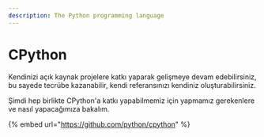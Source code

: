 ```yaml
---
description: The Python programming language
---
```


# CPython

Kendinizi açık kaynak projelere katkı yaparak gelişmeye devam edebilirsiniz, bu sayede tecrübe kazanabilir, kendi referansınızı kendiniz oluşturabilirsiniz.

Şimdi hep birlikte CPython'a katkı yapabilmemiz için yapmamız gerekenlere ve nasıl yapacağımıza bakalım.

{% embed url="https://github.com/python/cpython" %}



